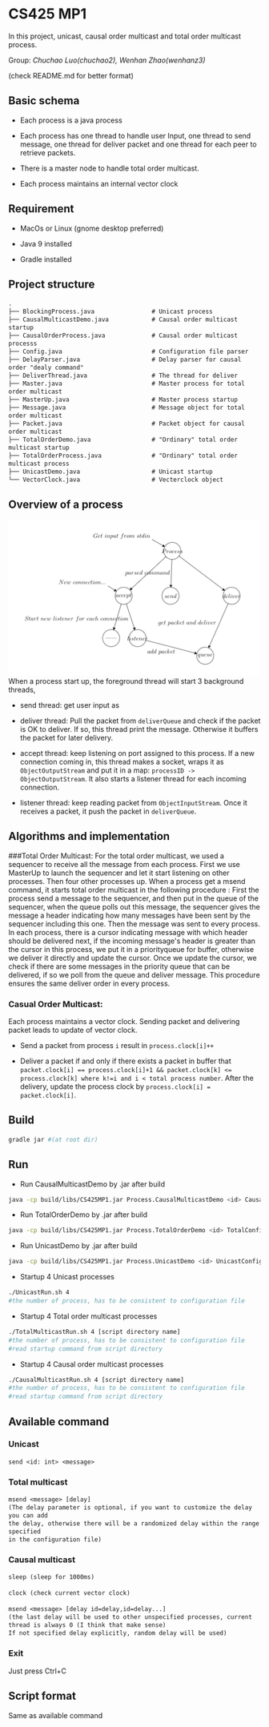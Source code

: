 # CS425 MP1
In this project, unicast, causal order multicast and total order multicast process. 

Group: _Chuchao Luo(chuchao2), Wenhan Zhao(wenhanz3)_   

(check README.md for better format)

## Basic schema
- Each process is a java process

- Each process has one thread to handle user Input, one thread to send message,
 one thread for deliver packet and one thread for each peer to retrieve packets.

- There is a master node to handle total order multicast.

- Each process maintains an internal vector clock



## Requirement
- MacOs or Linux (gnome desktop preferred)

- Java 9 installed

- Gradle installed

## Project structure
```
.
├── BlockingProcess.java                # Unicast process
├── CausalMulticastDemo.java            # Causal order multicast startup
├── CausalOrderProcess.java             # Causal order multicast processs 
├── Config.java                         # Configuration file parser
├── DelayParser.java                    # Delay parser for causal order "dealy command"
├── DeliverThread.java                  # The thread for deliver
├── Master.java                         # Master process for total order multicast
├── MasterUp.java                       # Master process startup
├── Message.java                        # Message object for total order multicast
├── Packet.java                         # Packet object for causal order multicast
├── TotalOrderDemo.java                 # "Ordinary" total order multicast startup
├── TotalOrderProcess.java              # "Ordinary" total order multicast process
├── UnicastDemo.java                    # Unicast startup
└── VectorClock.java                    # Vecterclock object
```

## Overview of a process
![](./screen_shot.png)
When a process start up, the foreground thread will start 3 background threads,
- send thread: get user input as 

- deliver thread: Pull the packet from `deliverQueue` and check if the packet is
OK to deliver. If so, this thread print the message. Otherwise it buffers the 
packet for later delivery.

- accept thread: keep listening on port assigned to this process. If a new
connection coming in, this thread makes a socket, wraps it as `ObjectOutputStream`
and put it in a map: `processID -> ObjectOutputStream`. It also starts a listener thread 
for each incoming connection.

- listener thread: keep reading packet from `ObjectInputStream`. Once it receives
a packet, it push the packet in `deliverQueue`.

## Algorithms and implementation
###Total Order Multicast:
For the total order multicast, we used a sequencer to receive all the message from each process.
First we use MasterUp to launch the sequencer and let it start listening on other processes. Then
four other processes up. 
When a process get a msend command, it starts total order multicast in the
following procedure : First the process send a message to the sequencer, and then put in the queue of
the sequencer, when the queue polls out this message, the sequencer gives the message a header indicating
how many messages have been sent by the sequencer including this one. Then the message was sent to every 
process. In each process, there is a cursor indicating message with which header should be delivered next,
if the incoming message's header is greater than the cursor in this process, we put it in a priorityqueue 
for buffer, otherwise we deliver it directly and update the cursor. Once we update the cursor, we check if
there are some messages in the priority queue that can be delivered, if so we poll from the queue and 
deliver message. This procedure ensures the same deliver order in every process. 

### Casual Order Multicast:
Each process maintains a vector clock. Sending packet and delivering packet leads to update of vector clock.
- Send a packet from process `i` result in `process.clock[i]++`

- Deliver a packet if and only if there exists a packet in buffer that 
`packet.clock[i] == process.clock[i]+1 && packet.clock[k] <= process.clock[k]
where k!=i and i < total process number`. After the delivery, update the process clock 
by `process.clock[i] = packet.clock[i]`.


## Build
```bash
gradle jar #(at root dir)
```

## Run
- Run CausalMulticastDemo by .jar after build
```bash
java -cp build/libs/CS425MP1.jar Process.CausalMulticastDemo <id> CausalConfiguration [script]
```

- Run TotalOrderDemo by .jar after build
```bash
java -cp build/libs/CS425MP1.jar Process.TotalOrderDemo <id> TotalConfiguration [script]
```

- Run UnicastDemo by .jar after build
```bash
java -cp build/libs/CS425MP1.jar Process.UnicastDemo <id> UnicastConfiguration [script]
```

- Startup 4 Unicast processes
```bash
./UnicastRun.sh 4 
#the number of process, has to be consistent to configuration file
```

- Startup 4 Total order multicast processes
```bash
./TotalMulticastRun.sh 4 [script directory name] 
#the number of process, has to be consistent to configuration file
#read startup command from script directory
```

- Startup 4 Causal order multicast processes
```bash
./CausalMulticastRun.sh 4 [script directory name] 
#the number of process, has to be consistent to configuration file
#read startup command from script directory
```

## Available command

### Unicast
```
send <id: int> <message>
```

### Total multicast
```
msend <message> [delay]
(The delay parameter is optional, if you want to customize the delay you can add
the delay, otherwise there will be a randomized delay within the range specified
in the configuration file) 
```

### Causal multicast

```
sleep (sleep for 1000ms)

clock (check current vector clock)

msend <message> [delay id=delay,id=delay...]
(the last delay will be used to other unspecified processes, current thread is always 0 (I think that make sense)
If not specified delay explicitly, random delay will be used)
```

### Exit
Just press Ctrl+C

## Script format

Same as available command
